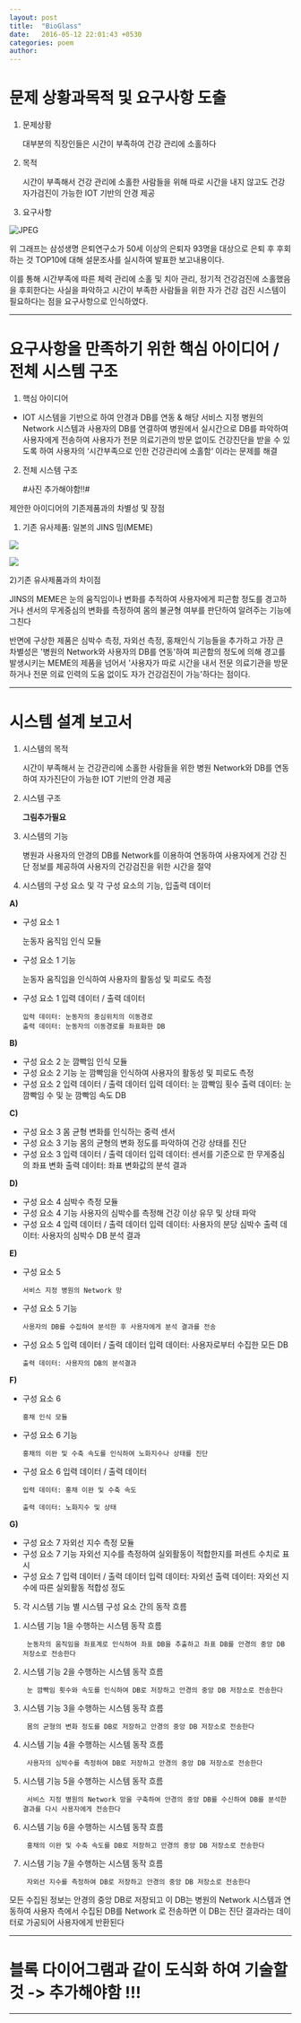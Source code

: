 ```yaml
---
layout: post
title:  "BioGlass"
date:   2016-05-12 22:01:43 +0530
categories: poem
author: 
---
```





문제 상황과목적 및 요구사항 도출
========================================================



1) 문제상황


	대부분의 직장인들은 시간이 부족하여 건강 관리에 소홀하다

2) 목적


	시간이 부족해서 건강 관리에 소홀한 사람들을 위해 따로 시간을 내지 않고도 건강 자가검진이 가능한  IOT 기반의 안경 제공



3) 요구사항

![JPEG](http://cdn.businesswatch.co.kr/news/photo/2014/12/02/f3ccdd27d2000e3f9255a7e3e2c48800104222.jpg)


위 그래프는 삼성생명 은퇴연구소가 50세 이상의 은퇴자 93명을 대상으로
은퇴 후 후회하는 것 TOP10에 대해 설문조사를 실시하여 발표한 보고내용이다.

이를 통해 시간부족에 따른 체력 관리에 소홀 및 치아 관리, 정기적 건강검진에 소홀했음을 후회한다는
사실을 파악하고 시간이 부족한 사람들을 위한 자가 건강 검진 시스템이 필요하다는 점을 요구사항으로 인식하였다.


----------------------------------------------------------------



요구사항을 만족하기 위한 핵심 아이디어 / 전체 시스템 구조
========================================================


1) 핵심 아이디어


+ IOT 시스템을 기반으로 하여 안경과 DB를 연동 & 해당 서비스 지정 병원의 Network 시스템과 사용자의 DB를 연결하여 병원에서 실시간으로 DB를 파악하여 사용자에게 전송하여 사용자가 전문 의료기관의 방문 없이도 건강진단을 받을 수 있도록 하여 사용자의 ‘시간부족으로 인한 건강관리에 소홀함‘ 이라는 문제를 해결

2) 전체 시스템 구조


	#사진 추가해야함!!#

제안한 아이디어의 기존제품과의 차별성 및 장점


1) 기존 유사제품: 일본의 JINS 밈(MEME)


![](http://ggsoku.com/wp-content/uploads/59086ecb54c0ccc4c20ae861e3240479-500x268.png)

![](http://mms.businesswire.com/media/20150107005167/en/447690/4/API-graphic.jpg?download=1)

2)기존 유사제품과의 차이점





JINS의 MEME은 눈의 움직임이나 변화를 추적하여 사용자에게 피곤함 정도를 경고하거나 센서의 무게중심의 변화를 측정하여 몸의 불균형 여부를 판단하여 알려주는 기능에 그친다

   반면에 구상한 제품은 심박수 측정, 자외선 측정, 홍채인식 기능들을 추가하고 가장 큰 차별성은 '병원의 Network와 사용자의 DB를 연동'하여 피곤함의 정도에 의해 경고를 발생시키는 MEME의 제품을 넘어서 '사용자가 따로 시간을 내서 전문 의료기관을 방문하거나 전문 의료 인력의 도움 없이도 자가 건강검진이 가능'하다는 점이다.


----------------------------------------------------------------


시스템 설계 보고서
========================================================



1) 시스템의 목적


	시간이 부족해서 눈 건강관리에 소홀한 사람들을 위한 병원 Network와 DB를 연동하여 자가진단이 가능한 IOT 기반의 안경 제공

2) 시스템 구조


	**그림추가필요**

3) 시스템의 기능


	병원과 사용자의 안경의 DB를 Network를 이용하여 연동하여 사용자에게 건강 진단 정보를 제공하여 사용자의 건강검진을 위한 시간을 절약

4) 시스템의 구성 요소 및 각 구성 요소의 기능, 입출력 데이터


**A)**



- 구성 요소 1

  	눈동자 움직임 인식 모듈
- 구성 요소 1 기능

  	눈동자 움직임을 인식하여 사용자의 활동성 및 피로도 측정
- 구성 요소 1 입력 데이터 / 출력 데이터

      입력 데이터: 눈동자의 중심위치의 이동경로
      출력 데이터: 눈동자의 이동경로를 좌표화한 DB

**B)**


- 구성 요소 2
  	눈 깜빡임 인식 모듈
- 구성 요소 2 기능
  	눈 깜빡임을 인식하여 사용자의 활동성 및 피로도 측정
- 구성 요소 2 입력 데이터 / 출력 데이터
      입력 데이터: 눈 깜빡임 횟수
      출력 데이터: 눈 깜빡임 수 및 눈 깜빡임 속도 DB

**C)**


- 구성 요소 3
      몸 균형 변화를 인식하는 중력 센서
- 구성 요소 3 기능
      몸의 균형의 변화 정도를 파악하여 건강 상태를 진단
- 구성 요소 3 입력 데이터 / 출력 데이터
      입력 데이터: 센서를 기준으로 한 무게중심의 좌표 변화
      출력 데이터: 좌표 변화값의 분석 결과

**D)**


- 구성 요소 4
      심박수 측정 모듈
- 구성 요소 4 기능
      사용자의 심박수를 측정해 건강 이상 유무 및 상태 파악
- 구성 요소 4 입력 데이터 / 출력 데이터
      입력 데이터: 사용자의 분당 심박수
      출력 데이터: 사용자의 심박수 DB 분석 결과

**E)**


- 구성 요소 5

      서비스 지정 병원의 Network 망

- 구성 요소 5 기능

      사용자의 DB를 수집하여 분석한 후 사용자에게 분석 결과를 전송

- 구성 요소 5 입력 데이터 / 출력 데이터
      입력 데이터: 사용자로부터 수집한 모든 DB

      출력 데이터: 사용자의 DB의 분석결과

**F)**


- 구성 요소 6

      홍채 인식 모듈
- 구성 요소 6 기능

      홍채의 이완 및 수축 속도를 인식하여 노화지수나 상태를 진단

- 구성 요소 6 입력 데이터 / 출력 데이터

      입력 데이터: 홍채 이완 및 수축 속도

      출력 데이터: 노화지수 및 상태

**G)**


- 구성 요소 7
      자외선 지수 측정 모듈
- 구성 요소 7 기능
      자외선 지수를 측정하여 실외활동이 적합한지를 퍼센트 수치로 표시
- 구성 요소 7 입력 데이터 / 출력 데이터
      입력 데이터: 자외선
      출력 데이터: 자외선 지수에 따른 실외활동 적합성 정도




5) 각 시스템 기능 별 시스템 구성 요소 간의 동작 흐름



1. 시스템 기능 1을 수행하는 시스템 동작 흐름

		눈동자의 움직임을 좌표계로 인식하여 좌표 DB을 추출하고 좌표 DB를 안경의 중앙 DB 저장소로 전송한다

2. 시스템 기능 2을 수행하는 시스템 동작 흐름

		눈 깜빡임 횟수와 속도를 인식하여 DB로 저장하고 안경의 중앙 DB 저장소로 전송한다

3. 시스템 기능 3을 수행하는 시스템 동작 흐름

		몸의 균형의 변화 정도를 DB로 저장하고 안경의 중앙 DB 저장소로 전송한다

4. 시스템 기능 4을 수행하는 시스템 동작 흐름

		사용자의 심박수를 측정하여 DB로 저장하고 안경의 중앙 DB 저장소로 전송한다

5. 시스템 기능 5을 수행하는 시스템 동작 흐름

		서비스 지정 병원의 Network 망을 구축하여 안경의 중앙 DB를 수신하여 DB를 분석한 결과를 다시 사용자에게 전송한다

6. 시스템 기능 6을 수행하는 시스템 동작 흐름

		홍채의 이완 및 수축 속도를 DB로 저장하고 안경의 중앙 DB 저장소로 전송한다

7. 시스템 기능 7을 수행하는 시스템 동작 흐름

		자외선 지수를 측정하여 DB로 저장하고 안경의 중앙 DB 저장소로 전송한다



모든 수집된 정보는 안경의 중앙 DB로 저장되고 이 DB는 병원의 Network 시스템과 연동하여 사용자 측에서 수집된 DB를  Network 로 전송하면 이 DB는 진단 결과라는 데이터로 가공되어 사용자에게 반환된다

----------------------------------------------------------------

# 블록 다이어그램과 같이 도식화 하여 기술할 것 -> 추가해야함 !!! #


----------------------------------------------------------------
